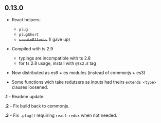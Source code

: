 ## 0.13.0

  - React helpers:
    - `plug`
    - `plugShort`
    - <s>`createEffects`</s> (I gave up)

  - Compiled with ts 2.9
    - typings are incompatible with ts 2.8
    - for ts 2.8 usage, install with `@ts2.8` tag

  - Now distributed as es6 + es modules (instead of commonjs + es3)

  - Some functions wich take redutsers as inputs had theirs `extends <type>` clauses loosened.

**.1** - Readme update.

**.2** - Fix build back to commonjs.

**.3** - Fix `.plug()` requiring `react-redux` when not needed.

